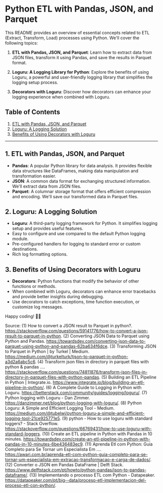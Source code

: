# Python ETL with Pandas, JSON, and Parquet

This README provides an overview of essential concepts related to ETL (Extract, Transform, Load) processes using Python. We'll cover the following topics:

1. **ETL with Pandas, JSON, and Parquet**: Learn how to extract data from JSON files, transform it using Pandas, and save the results in Parquet format.

2. **Loguru: A Logging Library for Python**: Explore the benefits of using Loguru, a powerful and user-friendly logging library that simplifies the logging setup process.

3. **Decorators with Loguru**: Discover how decorators can enhance your logging experience when combined with Loguru.

## Table of Contents
1. [ETL with Pandas, JSON, and Parquet](#etl-with-pandas-json-and-parquet)
2. [Loguru: A Logging Solution](#loguru-a-logging-solution)
3. [Benefits of Using Decorators with Loguru](#benefits-of-using-decorators-with-loguru)

---

## 1. ETL with Pandas, JSON, and Parquet
- **Pandas**: A popular Python library for data analysis. It provides flexible data structures like DataFrames, making data manipulation and transformation easier.
- **JSON**: A common data format for exchanging structured information. We'll extract data from JSON files.
- **Parquet**: A columnar storage format that offers efficient compression and encoding. We'll save our transformed data in Parquet files.

## 2. Loguru: A Logging Solution
- **Loguru**: A third-party logging framework for Python. It simplifies logging setup and provides useful features.
- Easy to configure and use compared to the default Python logging module.
- Pre-configured handlers for logging to standard error or custom destinations.
- Rich log formatting options.

## 3. Benefits of Using Decorators with Loguru
- **Decorators**: Python functions that modify the behavior of other functions or methods.
- When combined with Loguru, decorators can enhance error tracebacks and provide better insights during debugging.
- Use decorators to catch exceptions, time function execution, or customize log messages.

Happy coding! 🚀🐍

Source:
(1) How to convert a JSON result to Parquet in python?. https://stackoverflow.com/questions/59141776/how-to-convert-a-json-result-to-parquet-in-python.
(2) Converting JSON Data to Parquet using Python and Pandas. https://towardsdev.com/converting-json-data-to-parquet-using-python-and-pandas-62ba634f6dce.
(3) Transforming JSON to Parquet in Python | by Turkel | Medium. https://medium.com/@turkelturk/tjson-to-parquet-in-python-a3d2a6abc5c6.
(4) Transform json files in directory in parquet files with python & pandas .... https://stackoverflow.com/questions/74811876/transform-json-files-in-directory-in-parquet-files-with-python-pandas.
(5) Building an ETL Pipeline in Python | Integrate.io. https://www.integrate.io/blog/building-an-etl-pipeline-in-python/.
(6) A Complete Guide to Logging in Python with Loguru. https://betterstack.com/community/guides/logging/loguru/.
(7) Python logging with Loguru - Dan Zimmer. https://danzimmer.net/blog/python-logging-with-loguru/.
(8) Python Loguru: A Simple and Efficient Logging Tool - Medium. https://medium.com/@tubelwj/python-loguru-a-simple-and-efficient-logging-tool-21ce925771e5.
(9) python - How to use loguru with standard loggers? - Stack Overflow. https://stackoverflow.com/questions/66769431/how-to-use-loguru-with-standard-loggers.
(10) Create an ETL pipeline in Python with Pandas in 10 minutes. https://towardsdev.com/create-an-etl-pipeline-in-python-with-pandas-in-10-minutes-6be436483ec9.
(11) Aprenda Etl com Python: Guia Completo para Se Tornar um Especialista Em .... https://awari.com.br/aprenda-etl-com-python-guia-completo-para-se-tornar-um-especialista-em-extracao-transformacao-e-carga-de-dados/.
(12) Converter o JSON em Pandas DataFrame | Delft Stack. https://www.delftstack.com/pt/howto/python-pandas/json-to-pandas-dataframe/.
(13) Implementando o processo ETL com Python - Datapeaker. https://datapeaker.com/pt/big--data/proceso-etl-implementacion-del-proceso-etl-con-python/.